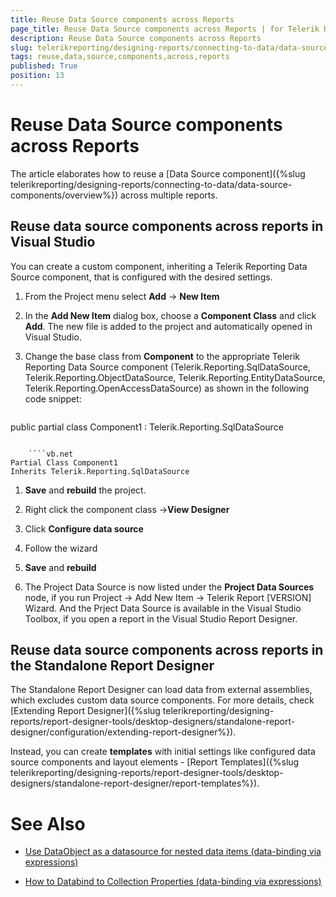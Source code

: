 ```yaml
---
title: Reuse Data Source components across Reports
page_title: Reuse Data Source components across Reports | for Telerik Reporting Documentation
description: Reuse Data Source components across Reports
slug: telerikreporting/designing-reports/connecting-to-data/data-source-components/reuse-data-source-components-across-reports
tags: reuse,data,source,components,across,reports
published: True
position: 13
---
```


# Reuse Data Source components across Reports

The article elaborates how to reuse a [Data Source component]({%slug telerikreporting/designing-reports/connecting-to-data/data-source-components/overview%}) across multiple reports.       

## Reuse data source components across reports in Visual Studio

You can create a custom component, inheriting a Telerik Reporting Data Source component, that is configured with the desired settings.

1. From the Project menu select __Add__ -> __New Item__ 

1. In the __Add New Item__ dialog box, choose a __Component Class__  and click __Add__. The new file is added to the project and automatically opened in Visual Studio.

1. Change the base class from __Component__ to the appropriate Telerik Reporting Data Source component (Telerik.Reporting.SqlDataSource, Telerik.Reporting.ObjectDataSource, Telerik.Reporting.EntityDataSource, Telerik.Reporting.OpenAccessDataSource) as shown in the following code snippet:               
    
    ````cs
public partial class Component1 : Telerik.Reporting.SqlDataSource
````

    ````vb.net
Partial Class Component1
Inherits Telerik.Reporting.SqlDataSource
````

1. __Save__ and __rebuild__ the project.               

1. Right click the component class ->__View Designer__ 

1. Click __Configure data source__ 

1. Follow the wizard

1. __Save__ and __rebuild__ 

1. The Project Data Source is now listed under the __Project Data Sources__ node, if you run Project -> Add New Item -> Telerik Report [VERSION] Wizard. And the Prject Data Source is available in the Visual Studio Toolbox, if you open a report in the Visual Studio Report Designer.               

## Reuse data source components across reports in the Standalone Report Designer

The Standalone Report Designer can load data from external assemblies, which excludes custom data source components. For more details, check [Extending Report Designer]({%slug telerikreporting/designing-reports/report-designer-tools/desktop-designers/standalone-report-designer/configuration/extending-report-designer%}).         

Instead, you can create __templates__ with initial settings like configured data source components and layout elements - [Report Templates]({%slug telerikreporting/designing-reports/report-designer-tools/desktop-designers/standalone-report-designer/report-templates%}).         

# See Also

 * [Use DataObject as a datasource for nested data items (data-binding via expressions)](50936e55-b122-4378-8abd-4031e7ae713d#DataObjectAsDataSource)

 * [How to Databind to Collection Properties (data-binding via expressions)](http://www.telerik.com/support/kb/reporting/details/how-to-databind-to-collection-properties)

